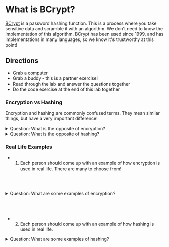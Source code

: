 # What is BCrypt?

[BCrypt](https://en.wikipedia.org/wiki/Bcrypt) is a password hashing function. This is a process where you take sensitive data and scramble it with an algorithm. We don't need to know the implementation of this algorithm. BCrypt has been used since 1999, and has implementations in many languages, so we know it's trustworthy at this point!

## Directions

* Grab a computer
* Grab a buddy - this is a partner exercise!
* Read through the lab and answer the questions together
* Do the code exercise at the end of this lab together

### Encryption vs Hashing

Encryption and hashing are commonly confused terms. They mean similar things, but have a very important difference!

<details>
  <summary>Question: What is the opposite of encryption?</summary>
  Decryption. Encryption is a process that can be reversed! This is often done with public-private key pairs.
</details>

<details>
  <summary>Question: What is the opposite of hashing?</summary>
  There isn't one. Hashing is a process that cannot be reversed!
</details>

### Real Life Examples

* 1. Each person should come up with an example of how encryption is used in real life. There are many to choose from!

<br><br>

<details>
  <summary>Question: What are some examples of encryption?</summary>
  <br>There's a bunch!<br>
  <ul>
      <li>Credit card numbers stored in a company's database</li>
      <li>Your Github SSH keys</li>
      <li>Form data from a form using POST method (this is why we use body-parser!)</li>
      <li>To protect military, government, or diplomatic data. (Famously, the enigma machines during WW2 created ciphered messages)</li>
  </ul>
</details>

<br><br>

* 2. Each person should come up with an example of how hashing is used in real life. 

<details>
  <summary>Question: What are some examples of hashing?</summary>
  <br>Why would you want something irreversible? Well, actually, there's plenty of reasons!<br>
  <ul>
      <li>Authentication. Employees at companies you have logins with should not be able to determine/decrypt your password for any reason</li>
      <li>Hash functions to compute memory locations. In this case, a reverse lookup is never needed.</li>
      <li>Hash tables are used for searching. This is how we can have constant time (i.e., predictably fast) searches. This has a wide variety of applications in computer science.</li>
  </ul>
</details>
